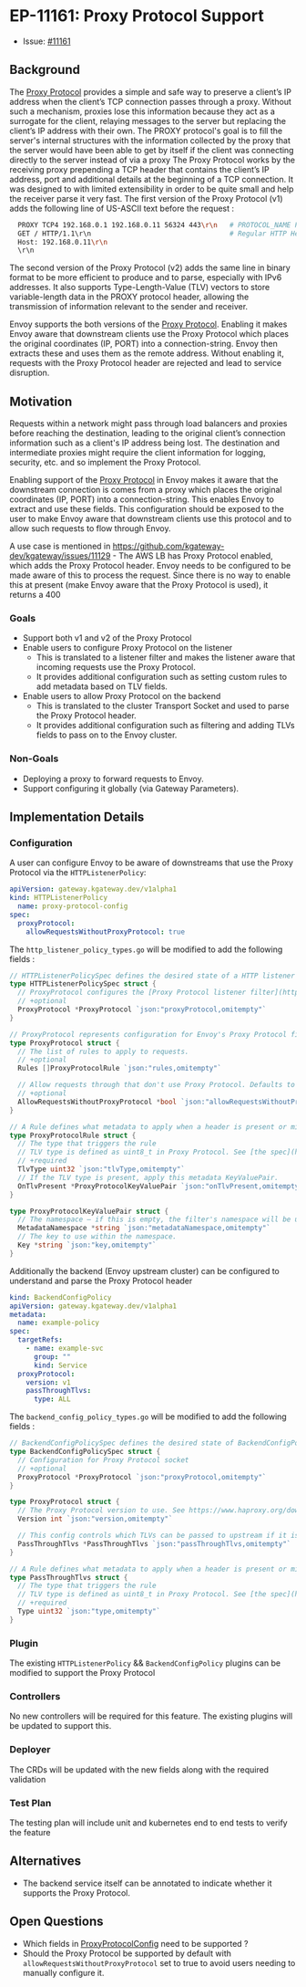 # EP-11161: Proxy Protocol Support

* Issue: [#11161](https://github.com/kgateway-dev/kgateway/issues/11161)

## Background

The [Proxy Protocol](https://www.haproxy.org/download/2.1/doc/proxy-protocol.txt) provides a simple and safe way to preserve a client’s IP address when the client’s TCP connection passes through a proxy. Without such a mechanism, proxies lose this information because they act as a surrogate for the client, relaying messages to the server but replacing the client’s IP address with their own.
The PROXY protocol's goal is to fill the server's internal structures with the information collected by the proxy that the server would have been able to get by itself if the client was connecting directly to the server instead of via a proxy
The Proxy Protocol works by the receiving proxy prepending a TCP header that contains the client’s IP address, port and additional details at the beginning of a TCP connection. It was designed to with limited extensibility in order to be quite small and help the receiver parse it very fast.
The first version of the Proxy Protocol (v1) adds the following line of US-ASCII text before the request :
```bash
  PROXY TCP4 192.168.0.1 192.168.0.11 56324 443\r\n   # PROTOCOL_NAME PROTOCOL_FAMILY CLIENT_SOURCE_ADDRESS DESTINATION_ADDRESS SOURCE_PORT DESTINATION_PORT
  GET / HTTP/1.1\r\n                                  # Regular HTTP Headers
  Host: 192.168.0.11\r\n
  \r\n
```
The second version of the Proxy Protocol (v2) adds the same line in binary format to be more efficient to produce and to parse, especially with IPv6 addresses. It also supports Type-Length-Value (TLV) vectors to store variable-length data in the PROXY protocol header, allowing the transmission of information relevant to the sender and receiver.

Envoy supports the both versions of the [Proxy Protocol](https://www.envoyproxy.io/docs/envoy/latest/configuration/listeners/listener_filters/proxy_protocol.html). Enabling it makes Envoy aware that downstream clients use the Proxy Protocol which places the original coordinates (IP, PORT) into a connection-string. Envoy then extracts these and uses them as the remote address.
Without enabling it, requests with the Proxy Protocol header are rejected and lead to service disruption.

## Motivation

Requests within a network might pass through load balancers and proxies before reaching the destination, leading to the original client’s connection information such as a client's IP address being lost. The destination and intermediate proxies might require the client information for logging, security, etc. and so implement the Proxy Protocol.

Enabling support of the [Proxy Protocol](https://www.envoyproxy.io/docs/envoy/latest/configuration/listeners/listener_filters/proxy_protocol.html) in Envoy makes it aware that the downstream connection is comes from a proxy which places the original coordinates (IP, PORT) into a connection-string. This enables Envoy to extract and use these fields.
This configuration should be exposed to the user to make Envoy aware that downstream clients use this protocol and to allow such requests to flow through Envoy.

A use case is mentioned in https://github.com/kgateway-dev/kgateway/issues/11129 - The AWS LB has Proxy Protocol enabled, which adds the Proxy Protocol header. Envoy needs to be configured to be made aware of this to process the request. Since there is no way to enable this at present (make Envoy aware that the Proxy Protocol is used), it returns a 400

### Goals
- Support both v1 and v2 of the Proxy Protocol
- Enable users to configure Proxy Protocol on the listener
  - This is translated to a listener filter and makes the listener aware that incoming requests use the Proxy Protocol.
  - It provides additional configuration such as setting custom rules to add metadata based on TLV fields.
- Enable users to allow Proxy Protocol on the backend
  - This is translated to the cluster Transport Socket and used to parse the Proxy Protocol header.
  - It provides additional configuration such as filtering and adding TLVs fields to pass on to the Envoy cluster.

### Non-Goals
- Deploying a proxy to forward requests to Envoy.
- Support configuring it globally (via Gateway Parameters).

## Implementation Details

### Configuration
A user can configure Envoy to be aware of downstreams that use the Proxy Protocol via the `HTTPListenerPolicy`:

```yaml
apiVersion: gateway.kgateway.dev/v1alpha1
kind: HTTPListenerPolicy
  name: proxy-protocol-config
spec:
  proxyProtocol:
    allowRequestsWithoutProxyProtocol: true
```

The `http_listener_policy_types.go` will be modified to add the following fields :
```go
// HTTPListenerPolicySpec defines the desired state of a HTTP listener policy.
type HTTPListenerPolicySpec struct {
  // ProxyProtocol configures the [Proxy Protocol listener filter](https://www.envoyproxy.io/docs/envoy/latest/api-v3/extensions/filters/listener/proxy_protocol/v3/proxy_protocol.proto).
  // +optional
  ProxyProtocol *ProxyProtocol `json:"proxyProtocol,omitempty"`
}

// ProxyProtocol represents configuration for Envoy's Proxy Protocol filter.
type ProxyProtocol struct {
  // The list of rules to apply to requests.
  // +optional
  Rules []ProxyProtocolRule `json:"rules,omitempty"`

  // Allow requests through that don't use Proxy Protocol. Defaults to false.
  // +optional
  AllowRequestsWithoutProxyProtocol *bool `json:"allowRequestsWithoutProxyProtocol,omitempty"`
}

// A Rule defines what metadata to apply when a header is present or missing.
type ProxyProtocolRule struct {
  // The type that triggers the rule
  // TLV type is defined as uint8_t in Proxy Protocol. See [the spec](https://www.haproxy.org/download/2.1/doc/proxy-protocol.txt) for details.
  // +required
  TlvType uint32 `json:"tlvType,omitempty"`
  // If the TLV type is present, apply this metadata KeyValuePair.
  OnTlvPresent *ProxyProtocolKeyValuePair `json:"onTlvPresent,omitempty"`
}

type ProxyProtocolKeyValuePair struct {
  // The namespace — if this is empty, the filter's namespace will be used.
  MetadataNamespace *string `json:"metadataNamespace,omitempty"`
  // The key to use within the namespace.
  Key *string `json:"key,omitempty"`
}
```

Additionally the backend (Envoy upstream cluster) can be configured to understand and parse the Proxy Protocol header

```yaml
kind: BackendConfigPolicy
apiVersion: gateway.kgateway.dev/v1alpha1
metadata:
  name: example-policy
spec:
  targetRefs:
    - name: example-svc
      group: ""
      kind: Service
  proxyProtocol:
    version: v1
    passThroughTlvs:
      type: ALL
```

The `backend_config_policy_types.go` will be modified to add the following fields :
```go
// BackendConfigPolicySpec defines the desired state of BackendConfigPolicy.
type BackendConfigPolicySpec struct {
  // Configuration for Proxy Protocol socket
  // +optional
  ProxyProtocol *ProxyProtocol `json:"proxyProtocol,omitempty"`
}

type ProxyProtocol struct {
  // The Proxy Protocol version to use. See https://www.haproxy.org/download/2.1/doc/proxy-protocol.txt for details
  Version int `json:"version,omitempty"`

  // This config controls which TLVs can be passed to upstream if it is Proxy Protocol V2 header.
  PassThroughTlvs *PassThroughTlvs `json:"passThroughTlvs,omitempty"`
}

// A Rule defines what metadata to apply when a header is present or missing.
type PassThroughTlvs struct {
  // The type that triggers the rule
  // TLV type is defined as uint8_t in Proxy Protocol. See [the spec](https://www.haproxy.org/download/2.1/doc/proxy-protocol.txt) for details.
  // +required
  Type uint32 `json:"type,omitempty"`
}
```

### Plugin

The existing `HTTPListenerPolicy` && `BackendConfigPolicy` plugins can be modified to support the Proxy Protocol

### Controllers

No new controllers will be required for this feature. The existing plugins will be updated to support this.

### Deployer

The CRDs will be updated with the new fields along with the required validation

### Test Plan

The testing plan will include unit and kubernetes end to end tests to verify the feature

## Alternatives
- The backend service itself can be annotated to indicate whether it supports the Proxy Protocol.

## Open Questions
- Which fields in [ProxyProtocolConfig](https://www.envoyproxy.io/docs/envoy/latest/api-v3/config/core/v3/proxy_protocol.proto.html#config-core-v3-proxyprotocolconfig) need to be supported ?
- Should the Proxy Protocol be supported by default with `allowRequestsWithoutProxyProtocol` set to true to avoid users needing to manually configure it.
